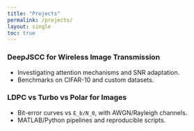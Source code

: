 ```yaml
---
title: "Projects"
permalink: /projects/
layout: single
toc: true
---
```


### DeepJSCC for Wireless Image Transmission
- Investigating attention mechanisms and SNR adaptation.
- Benchmarks on CIFAR-10 and custom datasets.

### LDPC vs Turbo vs Polar for Images
- Bit-error curves vs `E_b/N_0`, with AWGN/Rayleigh channels.
- MATLAB/Python pipelines and reproducible scripts.
